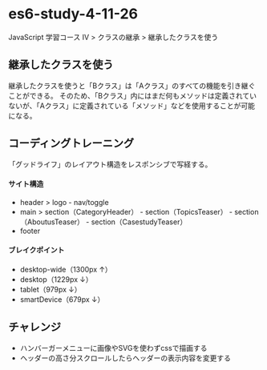 # es6-study-4-11-26
JavaScript 学習コース IV > クラスの継承 > 継承したクラスを使う

## 継承したクラスを使う
継承したクラスを使うと「Bクラス」は「Aクラス」のすべての機能を引き継ぐことができる。
そのため、「Bクラス」内にはまだ何もメソッドは定義されていないが、「Aクラス」に定義されている「メソッド」などを使用することが可能になる。

## コーディングトレーニング
「グッドライフ」のレイアウト構造をレスポンシブで写経する。

#### サイト構造
- header > logo - nav/toggle
- main > section（CategoryHeader） - section（TopicsTeaser） - section（AboutusTeaser） - section（CasestudyTeaser）
- footer

#### ブレイクポイント
- desktop-wide（1300px ↑）
- desktop（1229px ↓）
- tablet（979px ↓）
- smartDevice（679px ↓）

## チャレンジ
- ハンバーガーメニューに画像やSVGを使わずcssで描画する
- ヘッダーの高さ分スクロールしたらヘッダーの表示内容を変更する
